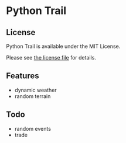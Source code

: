# Python Trail # 

## License ##

Python Trail is available under the MIT License.

Please see [the license file](./LICENSE) for details.

## Features ##

* dynamic weather
* random terrain

## Todo ##

* random events
* trade
